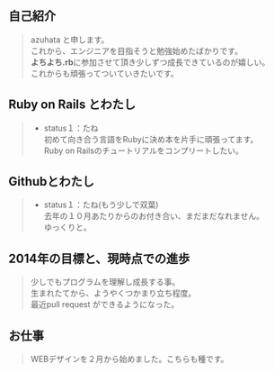 ## 自己紹介

> azuhata と申します。  
> これから、エンジニアを目指そうと勉強始めたばかりです。  
> **よちよち.rb**に参加させて頂き少しずつ成長できているのが嬉しい。  
> これからも頑張ってついていきたいです。

## Ruby on Rails とわたし

> - status１：たね  
> 初めて向き合う言語をRubyに決め本を片手に頑張ってます。  
> Ruby on Railsのチュートリアルをコンプリートしたい。  

## Githubとわたし

> - status１：たね(もう少しで双葉)  
> 去年の１０月あたりからのお付き合い、まだまだなれません。  
> ゆっくりと。  

## 2014年の目標と、現時点での進歩

>少しでもプログラムを理解し成長する事。  
>生まれたてから、ようやくつかまり立ち程度。  
>最近pull request ができるようになった。   

## お仕事

>WEBデザインを２月から始めました。こちらも種です。
